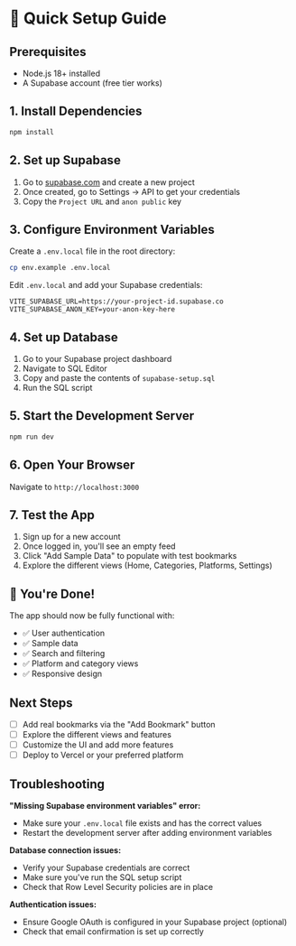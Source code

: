 # 🚀 Quick Setup Guide

## Prerequisites
- Node.js 18+ installed
- A Supabase account (free tier works)

## 1. Install Dependencies
```bash
npm install
```

## 2. Set up Supabase

1. Go to [supabase.com](https://supabase.com) and create a new project
2. Once created, go to Settings → API to get your credentials
3. Copy the `Project URL` and `anon public` key

## 3. Configure Environment Variables

Create a `.env.local` file in the root directory:
```bash
cp env.example .env.local
```

Edit `.env.local` and add your Supabase credentials:
```env
VITE_SUPABASE_URL=https://your-project-id.supabase.co
VITE_SUPABASE_ANON_KEY=your-anon-key-here
```

## 4. Set up Database

1. Go to your Supabase project dashboard
2. Navigate to SQL Editor
3. Copy and paste the contents of `supabase-setup.sql`
4. Run the SQL script

## 5. Start the Development Server
```bash
npm run dev
```

## 6. Open Your Browser
Navigate to `http://localhost:3000`

## 7. Test the App

1. Sign up for a new account
2. Once logged in, you'll see an empty feed
3. Click "Add Sample Data" to populate with test bookmarks
4. Explore the different views (Home, Categories, Platforms, Settings)

## 🎉 You're Done!

The app should now be fully functional with:
- ✅ User authentication
- ✅ Sample data
- ✅ Search and filtering
- ✅ Platform and category views
- ✅ Responsive design

## Next Steps

- [ ] Add real bookmarks via the "Add Bookmark" button
- [ ] Explore the different views and features
- [ ] Customize the UI and add more features
- [ ] Deploy to Vercel or your preferred platform

## Troubleshooting

**"Missing Supabase environment variables" error:**
- Make sure your `.env.local` file exists and has the correct values
- Restart the development server after adding environment variables

**Database connection issues:**
- Verify your Supabase credentials are correct
- Make sure you've run the SQL setup script
- Check that Row Level Security policies are in place

**Authentication issues:**
- Ensure Google OAuth is configured in your Supabase project (optional)
- Check that email confirmation is set up correctly 